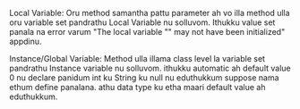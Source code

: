 Local Variable:
Oru method samantha pattu parameter ah vo illa method ulla oru variable set pandrathu Local Variable nu solluvom. Ithukku value set panala na error varum "The local variable "" may not have been initialized" appdinu.

Instance/Global Variable:
Method ulla illama class level la variable set pandrathu Instance variable nu solluvom. ithukku automatic ah default value 0 nu declare panidum int ku String ku null nu eduthukkum suppose nama ethum define panalana. athu data type ku etha maari default value ah eduthukkum.
